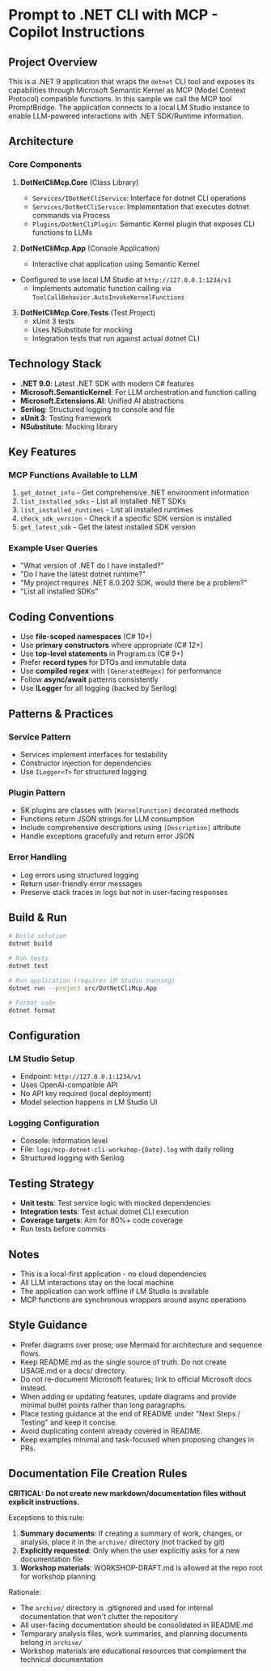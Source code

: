 # Prompt to .NET CLI with MCP - Copilot Instructions

## Project Overview

This is a .NET 9 application that wraps the `dotnet` CLI tool and exposes its capabilities through Microsoft Semantic Kernel as MCP (Model Context Protocol) compatible functions. In this sample we call the MCP tool PromptBridge. The application connects to a local LM Studio instance to enable LLM-powered interactions with .NET SDK/Runtime information.

## Architecture

### Core Components

1. **DotNetCliMcp.Core** (Class Library)
   - `Services/IDotNetCliService`: Interface for dotnet CLI operations
   - `Services/DotNetCliService`: Implementation that executes dotnet commands via Process
   - `Plugins/DotNetCliPlugin`: Semantic Kernel plugin that exposes CLI functions to LLMs

2. **DotNetCliMcp.App** (Console Application)
   - Interactive chat application using Semantic Kernel
- Configured to use local LM Studio at `http://127.0.0.1:1234/v1`
   - Implements automatic function calling via `ToolCallBehavior.AutoInvokeKernelFunctions`

3. **DotNetCliMcp.Core.Tests** (Test Project)
   - xUnit 3 tests
   - Uses NSubstitute for mocking
   - Integration tests that run against actual dotnet CLI

## Technology Stack

- **.NET 9.0**: Latest .NET SDK with modern C# features
- **Microsoft.SemanticKernel**: For LLM orchestration and function calling
- **Microsoft.Extensions.AI**: Unified AI abstractions
- **Serilog**: Structured logging to console and file
- **xUnit 3**: Testing framework
- **NSubstitute**: Mocking library

## Key Features

### MCP Functions Available to LLM

1. `get_dotnet_info` - Get comprehensive .NET environment information
2. `list_installed_sdks` - List all installed .NET SDKs
3. `list_installed_runtimes` - List all installed runtimes
4. `check_sdk_version` - Check if a specific SDK version is installed
5. `get_latest_sdk` - Get the latest installed SDK version

### Example User Queries

- "What version of .NET do I have installed?"
- "Do I have the latest dotnet runtime?"
- "My project requires .NET 8.0.202 SDK, would there be a problem?"
- "List all installed SDKs"

## Coding Conventions

- Use **file-scoped namespaces** (C# 10+)
- Use **primary constructors** where appropriate (C# 12+)
- Use **top-level statements** in Program.cs (C# 9+)
- Prefer **record types** for DTOs and immutable data
- Use **compiled regex** with `[GeneratedRegex]` for performance
- Follow **async/await** patterns consistently
- Use **ILogger** for all logging (backed by Serilog)

## Patterns & Practices

### Service Pattern
- Services implement interfaces for testability
- Constructor injection for dependencies
- Use `ILogger<T>` for structured logging

### Plugin Pattern
- SK plugins are classes with `[KernelFunction]` decorated methods
- Functions return JSON strings for LLM consumption
- Include comprehensive descriptions using `[Description]` attribute
- Handle exceptions gracefully and return error JSON

### Error Handling
- Log errors using structured logging
- Return user-friendly error messages
- Preserve stack traces in logs but not in user-facing responses

## Build & Run

```bash
# Build solution
dotnet build

# Run tests
dotnet test

# Run application (requires LM Studio running)
dotnet run --project src/DotNetCliMcp.App

# Format code
dotnet format
```

## Configuration

### LM Studio Setup
- Endpoint: `http://127.0.0.1:1234/v1`
- Uses OpenAI-compatible API
- No API key required (local deployment)
- Model selection happens in LM Studio UI

### Logging Configuration
- Console: Information level
- File: `logs/mcp-dotnet-cli-workshop-{Date}.log` with daily rolling
- Structured logging with Serilog

## Testing Strategy

- **Unit tests**: Test service logic with mocked dependencies
- **Integration tests**: Test actual dotnet CLI execution
- **Coverage targets**: Aim for 80%+ code coverage
- Run tests before commits

## Notes

- This is a local-first application - no cloud dependencies
- All LLM interactions stay on the local machine
- The application can work offline if LM Studio is available
- MCP functions are synchronous wrappers around async operations

## Style Guidance

- Prefer diagrams over prose; use Mermaid for architecture and sequence flows.
- Keep README.md as the single source of truth. Do not create USAGE.md or a docs/ directory.
- Do not re-document Microsoft features; link to official Microsoft docs instead.
- When adding or updating features, update diagrams and provide minimal bullet points rather than long paragraphs.
- Place testing guidance at the end of README under "Next Steps / Testing" and keep it concise.
- Avoid duplicating content already covered in README.
- Keep examples minimal and task-focused when proposing changes in PRs.

## Documentation File Creation Rules

**CRITICAL: Do not create new markdown/documentation files without explicit instructions.**

Exceptions to this rule:
1. **Summary documents**: If creating a summary of work, changes, or analysis, place it in the `archive/` directory (not tracked by git)
2. **Explicitly requested**: Only when the user explicitly asks for a new documentation file
3. **Workshop materials**: WORKSHOP-DRAFT.md is allowed at the repo root for workshop planning

Rationale:
- The `archive/` directory is .gitignored and used for internal documentation that won't clutter the repository
- All user-facing documentation should be consolidated in README.md
- Temporary analysis files, work summaries, and planning documents belong in `archive/`
- Workshop materials are educational resources that complement the technical documentation
